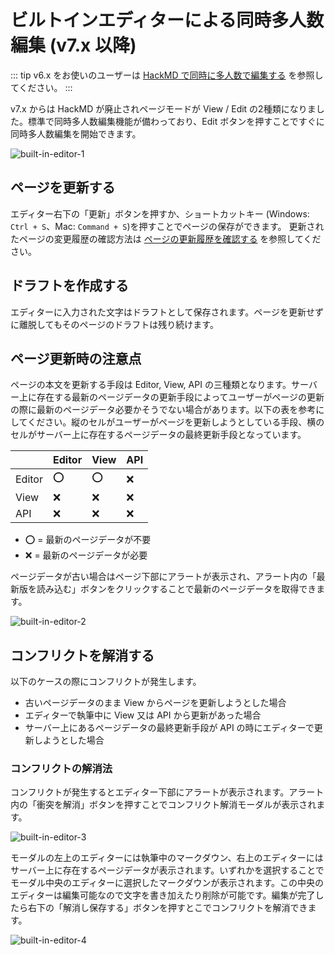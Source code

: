 # ビルトインエディターによる同時多人数編集 (v7.x 以降)

::: tip
v6.x をお使いのユーザーは [HackMD で同時に多人数で編集する](/ja/guide/features/hackmd.html) を参照してください。
:::
<!-- textlint-disable weseek/max-kanji-continuous-len -->
v7.x からは HackMD が廃止されページモードが View / Edit の2種類になりました。標準で同時多人数編集機能が備わっており、Edit ボタンを押すことですぐに同時多人数編集を開始できます。

<img :src="$withBase('/assets/images/ja/built-in-editor-1.png')" alt="built-in-editor-1">

## ページを更新する

エディター右下の「更新」ボタンを押すか、ショートカットキー (Windows: `Ctrl + S`、Mac: `Command + S`)を押すことでページの保存ができます。
更新されたページの変更履歴の確認方法は [ページの更新履歴を確認する](/ja/guide/features/history.html) を参照してください。

## ドラフトを作成する

エディターに入力された文字はドラフトとして保存されます。ページを更新せずに離脱してもそのページのドラフトは残り続けます。

## ページ更新時の注意点
<!-- textlint-disable weseek/no-doubled-joshi -->
<!-- textlint-disable weseek/max-kanji-continuous-len -->
ページの本文を更新する手段は Editor, View, API の三種類となります。サーバー上に存在する最新のページデータの更新手段によってユーザーがページの更新の際に最新のページデータ必要かそうでない場合があります。以下の表を参考にしてください。縦のセルがユーザーがページを更新しようとしている手段、横のセルがサーバー上に存在するページデータの最終更新手段となっています。

|        | Editor | View | API |
| ------ | ------ | ---- | --- |
| Editor | ⭕️     | ⭕️   | ❌  |
| View   | ❌     | ❌   | ❌  |
| API    | ❌     | ❌   | ❌  |

- ⭕️ = 最新のページデータが不要
- ❌ = 最新のページデータが必要

ページデータが古い場合はページ下部にアラートが表示され、アラート内の「最新版を読み込む」ボタンをクリックすることで最新のページデータを取得できます。

<img :src="$withBase('/assets/images/ja/built-in-editor-2.png')" alt="built-in-editor-2">

## コンフリクトを解消する

以下のケースの際にコンフリクトが発生します。

- 古いページデータのまま View からページを更新しようとした場合
- エディターで執筆中に View 又は API から更新があった場合
- サーバー上にあるページデータの最終更新手段が API の時にエディターで更新しようとした場合

### コンフリクトの解消法

コンフリクトが発生するとエディター下部にアラートが表示されます。アラート内の「衝突を解消」ボタンを押すことでコンフリクト解消モーダルが表示されます。

<img :src="$withBase('/assets/images/ja/built-in-editor-3.png')" alt="built-in-editor-3">

モーダルの左上のエディターには執筆中のマークダウン、右上のエディターにはサーバー上に存在するページデータが表示されます。いずれかを選択することでモーダル中央のエディターに選択したマークダウンが表示されます。この中央のエディターは編集可能なので文字を書き加えたり削除が可能です。編集が完了したら右下の「解消し保存する」ボタンを押すとこでコンフリクトを解消できます。

<img :src="$withBase('/assets/images/ja/built-in-editor-4.png')" alt="built-in-editor-4">
